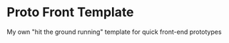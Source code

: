 Proto Front Template
====================

My own "hit the ground running" template for quick front-end prototypes
